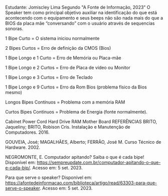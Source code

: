 Estudante: Jomiscley Lima 
Segundo "A Fonte de Informação, 2023" O Speaker tem como principal objetivo auxiliar na identificação do que está acontecendo com o equipamento e seus beeps não são nada mais do que a BIOS da placa mãe “conversando” com o usuário através de sequencias sonoras.

1 Bipe Curto = O sistema iniciou normalmente

2 Bipes Curtos = Erro de definição da CMOS (Bios)

1 Bipe Longo e 1 Curto = Erro de Memória ou Placa-mãe

1 Bipe Longo e 2 Curtos = Erro de Placa de vídeo ou Monitor

1 Bipe Longo e 3 Curtos = Erro de Teclado

1 Bipe Longo e 9 Curtos = Erro da Rom Bios (problema físico da Bios mesmo)

Longos Bipes Contínuos = Problema com a memória RAM

Curtos Bipes Contínuos = Problema de Energia (fonte normalmente).

Cabinet
Power Cord
Hard Drive
RAM
Mother Board REFERÊNCIAS
BRITO, Jaqueliny; BRITO, Robison Cris. Instalação e Manutenção de Computadores. 2016.

GOUVEIA, José; MAGALHÃES, Alberto; FERRÃO, José M. Curso Técnico de Hardware. 2002.

NEGROMONTE, E. Computador apitando? Saiba o que é cada bipe! Disponível em: https://sempreupdate.com.br/computador-apitando-o-que-e-cada-bip/. Acesso em: 5 set. 2023.

Para que serve o speaker? Disponível em: https://afontedeinformacao.com/biblioteca/artigo/read/63303-para-que-serve-o-speaker. Acesso em: 5 set. 2023.
